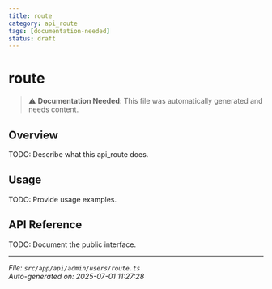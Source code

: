 ```yaml
---
title: route
category: api_route
tags: [documentation-needed]
status: draft
---
```


# route

> ⚠️ **Documentation Needed**: This file was automatically generated and needs content.

## Overview

TODO: Describe what this api_route does.

## Usage

TODO: Provide usage examples.

## API Reference

TODO: Document the public interface.

---

*File: `src/app/api/admin/users/route.ts`*  
*Auto-generated on: 2025-07-01 11:27:28*
